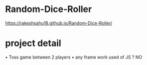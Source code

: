 # Random-Dice-Roller
https://rakeshsahu18.github.io/Random-Dice-Roller/


# project detail
 • Toss game between 2 players
 • any frame work used of JS ? NO


  
